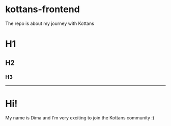 # kottans-frontend
The repo is about my journey with Kottans

# H1
## H2
### H3


---
Hi!
===

My name is Dima and I'm very exciting to join the Kottans community :)

